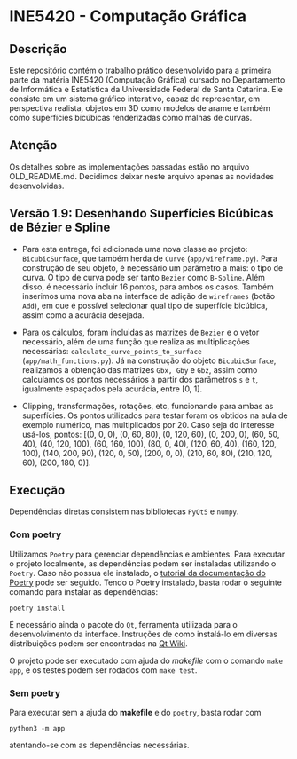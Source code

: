 # INE5420 - Computação Gráfica

## Descrição

Este repositório contém o trabalho prático desenvolvido para a primeira parte da matéria INE5420 (Computação Gráfica) cursado no Departamento de Informática e Estatística da Universidade Federal de Santa Catarina. Ele consiste em um sistema gráfico interativo, capaz de representar, em perspectiva realista, objetos em 3D como modelos de arame e também como superfícies bicúbicas renderizadas como malhas de curvas.

## Atenção

Os detalhes sobre as implementações passadas estão no arquivo OLD_README.md. Decidimos deixar neste arquivo apenas as novidades desenvolvidas.

## Versão 1.9: Desenhando Superfícies Bicúbicas de Bézier e Spline

* Para esta entrega, foi adicionada uma nova classe ao projeto: `BicubicSurface`, que também herda de `Curve` (`app/wireframe.py`). Para construção de seu objeto, é necessário um parâmetro a mais: o tipo de curva. O tipo de curva pode ser tanto `Bezier` como `B-Spline`. Além disso, é necessário incluir 16 pontos, para ambos os casos. Também inserimos uma nova aba na interface de adição de `wireframes` (botão `Add`), em que é possível selecionar qual tipo de superfície bicúbica, assim como a acurácia desejada.

* Para os cálculos, foram incluidas as matrizes de `Bezier` e o vetor necessário, além de uma função que realiza as multiplicações necessárias: `calculate_curve_points_to_surface` (`app/math_functions.py`). Já na construção do objeto `BicubicSurface`, realizamos a obtenção das matrizes `Gbx, Gby` e `Gbz`, assim como calculamos os pontos necessários a partir dos parâmetros `s` e `t`, igualmente espaçados pela acurácia, entre [0, 1].

* Clipping, transformações, rotações, etc, funcionando para ambas as superfícies. Os pontos utilizados para testar foram os obtidos na aula de exemplo numérico, mas multiplicados por 20. Caso seja do interesse usá-los, pontos: [(0, 0, 0), (0, 60, 80), (0, 120, 60), (0, 200, 0), (60, 50, 40), (40, 120, 100), (60, 160, 100), (80, 0, 40), (120, 60, 40), (160, 120, 100), (140, 200, 90), (120, 0, 50), (200, 0, 0), (210, 60, 80), (210, 120, 60), (200, 180, 0)].


## Execução

Dependências diretas consistem nas bibliotecas `PyQt5` e `numpy`.

### Com poetry

Utilizamos `Poetry` para gerenciar dependências e ambientes. Para executar o projeto localmente, as dependências podem ser instaladas utilizando o `Poetry`. Caso não possua ele instalado, o [tutorial da documentação do Poetry](https://python-poetry.org/docs/) pode ser seguido.
Tendo o Poetry instalado, basta rodar o seguinte comando para instalar as dependências:

`poetry install`

É necessário ainda o pacote do `Qt`, ferramenta utilizada para o desenvolvimento da interface. Instruções de como instalá-lo em diversas distribuições podem ser encontradas na [Qt Wiki](https://wiki.qt.io/Main).

O projeto pode ser executado com ajuda do _makefile_ com o comando `make app`, e os testes podem ser rodados com `make test`.

### Sem poetry

Para executar sem a ajuda do __makefile__ e do `poetry`, basta rodar com

`python3 -m app`

atentando-se com as dependências necessárias.



